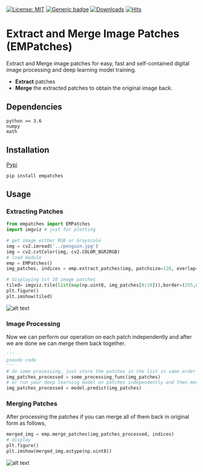
[![License: MIT](https://img.shields.io/badge/License-MIT-green.svg)](https://opensource.org/licenses/MIT)
 [![Generic badge](https://img.shields.io/badge/Version-0.1.3-<COLOR>.svg)](https://shields.io/) [![Downloads](https://pepy.tech/badge/empatches)](https://pepy.tech/project/empatches) [![Hits](https://hits.seeyoufarm.com/api/count/incr/badge.svg?url=https%3A%2F%2Fgithub.com%2FMr-TalhaIlyas%2FEMPatches&count_bg=%2379C83D&title_bg=%23555555&icon=&icon_color=%23E7E7E7&title=hits&edge_flat=false)](https://hits.seeyoufarm.com)

# Extract and Merge Image Patches (EMPatches)

Extract and Merge image patches for easy, fast and self-contained digital image processing and deep learning model training.

* **Extract** patches
* **Merge** the extracted patches to obtain the original image back.


## Dependencies

```
python >= 3.6
numpy 
math
```
## Installation
[Pypi](https://pypi.org/project/empatches/)
```
pip install empatches
```

## Usage

### Extracting Patches
```python
from empatches import EMPatches
import imgviz # just for plotting

# get image either RGB or Grayscale
img = cv2.imread('../penguin.jpg')
img = cv2.cvtColor(img, cv2.COLOR_BGR2RGB)
# load module
emp = EMPatches()
img_patches, indices = emp.extract_patches(img, patchsize=128, overlap=0.2)

# displaying 1st 10 image patches
tiled= imgviz.tile(list(map(np.uint8, img_patches[0:10])),border=(255,0,0))
plt.figure()
plt.imshow(tiled)
```
![alt text](https://github.com/Mr-TalhaIlyas/EMPatches/blob/main/screens/patch.png)
### Image Processing
Now we can perform our operation on each patch independently and after we are done we can merge them back together.

```python
'''
pseudo code
'''
# do some processing, just store the patches in the list in same order
img_patches_processed = some_processing_func(img_patches)
# or run your deep learning model on patches independently and then merge the predictions
img_patches_processed = model.predict(img_patches)
```

### Merging Patches
After processing the patches if you can merge all of them back in original form as follows,
```python
merged_img = emp.merge_patches(img_patches_processed, indices)
# display
plt.figure()
plt.imshow(merged_img.astype(np.uint8))
```
![alt text](https://github.com/Mr-TalhaIlyas/EMPatches/blob/main/screens/merged.png)

